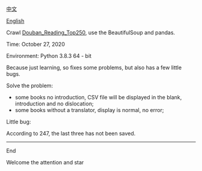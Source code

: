 [中文](README_zh.md)

[English](README.md)

Crawl [Douban_Reading_Top250](https://book.douban.com/top250?start=0), use the BeautifulSoup and pandas.

Time: October 27, 2020

Environment: Python 3.8.3 64 - bit

Because just learning, so fixes some problems, but also has a few little bugs.

Solve the problem:

+ some books no introduction, CSV file will be displayed in the blank, introduction and no dislocation;
+ some books without a translator, display is normal, no error;

Little bug:

According to 247, the last three has not been saved.

-------------------------------------------------
End

Welcome the attention and star
